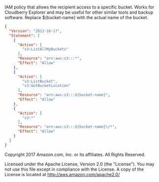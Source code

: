 IAM policy that allows the recipient access to a specific bucket. Works for Cloudberry Explorer and may be useful for other similar tools and backup software. Replace ${bucket-name} with the actual name of the bucket.

```json
{
  "Version": "2012-10-17",
  "Statement": [
    {
      "Action": [
        "s3:ListAllMyBuckets"
      ],
      "Resource": "arn:aws:s3:::*",
      "Effect": "Allow"
    },
    {
      "Action": [
        "s3:ListBucket",
        "s3:GetBucketLocation"
      ],
      "Resource": "arn:aws:s3:::${bucket-name}",
      "Effect": "Allow"
    },
    {
      "Action": [
        "s3:*"
      ],
      "Resource": "arn:aws:s3:::${bucket-name}\/*",
      "Effect": "Allow"
    }
  ]
}
```

Copyright 2017 Amazon.com, Inc. or its affiliates. All Rights Reserved.

Licensed under the Apache License, Version 2.0 (the "License").
You may not use this file except in compliance with the License.
A copy of the License is located at <http://aws.amazon.com/apache2.0/>